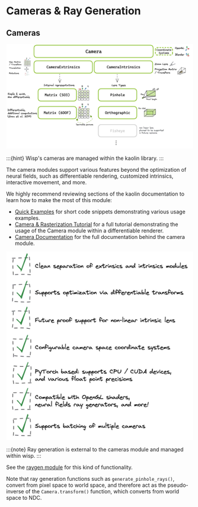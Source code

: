 # Cameras & Ray Generation

## Cameras

<img src="../_static/media/kaolin_cameras_overview.jpg" alt="Kaolin Cameras Overview"/>

:::{hint}
Wisp's cameras are managed within the kaolin library.
:::

The camera modules support various features beyond the optimization of neural fields, such as differentiable rendering, customized intrinsics, interactive movement, and more.

We highly recommend reviewing sections of the kaolin documentation to learn how to make the most of this module:

* [Quick Examples](https://github.com/NVIDIAGameWorks/kaolin/tree/master/examples/recipes/camera) for short code snippets demonstrating various usage examples.
* [Camera & Rasterization Tutorial](https://github.com/NVIDIAGameWorks/kaolin/blob/master/examples/tutorial/camera_and_rasterization.ipynb) for a full tutorial demonstrating the usage of the Camera module within a differentiable renderer.
* [Camera Documentation](https://kaolin.readthedocs.io/en/latest/notes/differentiable_camera.html) for the full documentation behind the camera module.

<img src="../_static/media/kaolin_cameras_features.jpg" alt="Kaolin Cameras Features"/>

:::{note}
Ray generation is external to the cameras module and managed within wisp.
:::

See the [raygen module](https://github.com/NVIDIAGameWorks/kaolin-wisp/blob/main/wisp/ops/raygen/raygen.py) for this kind of functionality.

Note that ray generation functions such as `generate_pinhole_rays()`, convert from pixel space to world space, and therefore act as the pseudo-inverse of the 
`Camera.transform()` function, which converts from world space to NDC.
